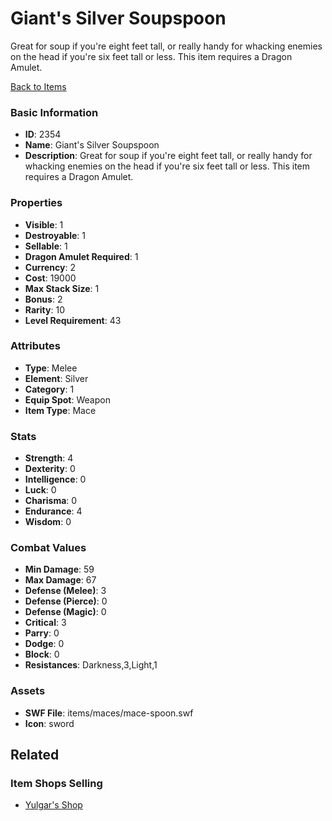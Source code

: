 # Giant's Silver Soupspoon

Great for soup if you're eight feet tall, or really handy for whacking enemies on the head if you're six feet tall or less.  This item requires a Dragon Amulet.

[Back to Items](../items.md)

### Basic Information

- **ID**: 2354
- **Name**: Giant&#039;s Silver Soupspoon
- **Description**: Great for soup if you&#039;re eight feet tall, or really handy for whacking enemies on the head if you&#039;re six feet tall or less.  This item requires a Dragon Amulet.

### Properties

- **Visible**: 1
- **Destroyable**: 1
- **Sellable**: 1
- **Dragon Amulet Required**: 1
- **Currency**: 2
- **Cost**: 19000
- **Max Stack Size**: 1
- **Bonus**: 2
- **Rarity**: 10
- **Level Requirement**: 43

### Attributes

- **Type**: Melee
- **Element**: Silver
- **Category**: 1
- **Equip Spot**: Weapon
- **Item Type**: Mace

### Stats

- **Strength**: 4
- **Dexterity**: 0
- **Intelligence**: 0
- **Luck**: 0
- **Charisma**: 0
- **Endurance**: 4
- **Wisdom**: 0

### Combat Values

- **Min Damage**: 59
- **Max Damage**: 67
- **Defense (Melee)**: 3
- **Defense (Pierce)**: 0
- **Defense (Magic)**: 0
- **Critical**: 3
- **Parry**: 0
- **Dodge**: 0
- **Block**: 0
- **Resistances**: Darkness,3,Light,1

### Assets

- **SWF File**: items/maces/mace-spoon.swf
- **Icon**: sword

## Related

### Item Shops Selling

- [Yulgar's Shop](../item-shops/1-yulgar-s-shop.md)

